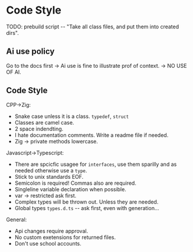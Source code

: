 # Code Style
TODO: prebuild script -- "Take all class files, and put them into created dirs".

## Ai use policy

Go to the docs first -> Ai use is fine to illustrate prof of context. -> NO USE OF AI.

## Code Style

CPP->Zig:
 - Snake case unless it is a class. `typedef`, `struct`  
 - Classes are camel case. 
 - 2 space indendting.
 - I hate documentation comments. Write a readme file if needed.
 - Zig -> private methods lowercase.

Javascript->Typescript:
 - There are spcicfic usagee for `interfaces`, use them sparilly and as needed otherwise use a `type`.
 - Stick to unix standards EOF.
 - Semicolon is required! Commas also are required.
 - Singleline variable declaration when possible.
 - var -> restricted ask first.
 - Complex types will be thrown out. Unless they are needed.
 - Global types `types.d.ts` -- ask first, even with generation...

General:
 - Api changes require approval.
 - No custom exetensions for returned files.
 - Don't use school accounts.